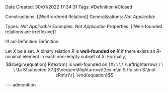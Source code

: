 <br />
<br />

Date Created: 30/01/2022 17:34:31
Tags: #Definition #Closed 

Constructions: [[Well-ordered Relation]]
Generalizations: _Not Applicable_

Types: _Not Applicable_
Examples: _Not Applicable_
Properties: [[Well-founded relations are irreflexive]]

!!! ad-Definition Definition.

Let $X$ be a set. A binary relation $R$ is **well-founded on $X$** if there exists an $R$-minimal element in each non-empty subset of $X$. Formally,
$$\begin{equation}
    R\textrm{ is well-founded on }X\ \ \ \ \Leftrightarrow\ \ \ \ \fa S\subseteq X:\l[S\neq\em\Rightarrow\l(\ex m\in S,\fa s\in S:\lnot sRm\r)\r].
\end{equation}$$

--- admonition
